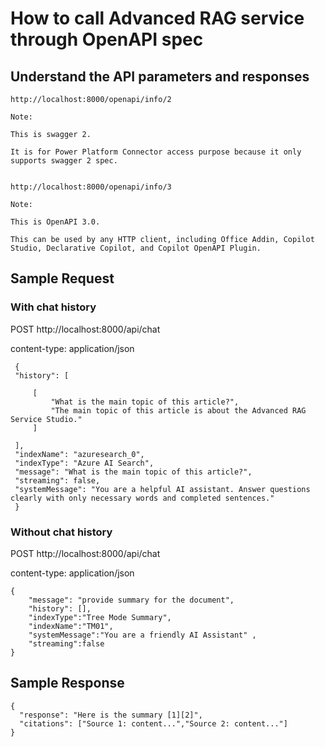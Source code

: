 # How to call Advanced RAG service through OpenAPI spec

## Understand the API parameters and responses

    http://localhost:8000/openapi/info/2

    Note: 
    
    This is swagger 2. 
    
    It is for Power Platform Connector access purpose because it only supports swagger 2 spec.


    http://localhost:8000/openapi/info/3

    Note: 
    
    This is OpenAPI 3.0. 
    
    This can be used by any HTTP client, including Office Addin, Copilot Studio, Declarative Copilot, and Copilot OpenAPI Plugin.


## Sample Request

### With chat history

POST http://localhost:8000/api/chat

content-type: application/json

```
 {
 "history": [
     
     [
         "What is the main topic of this article?",
         "The main topic of this article is about the Advanced RAG Service Studio."
     ]
     
 ],
 "indexName": "azuresearch_0",
 "indexType": "Azure AI Search",
 "message": "What is the main topic of this article?",
 "streaming": false,
 "systemMessage": "You are a helpful AI assistant. Answer questions clearly with only necessary words and completed sentences."
 }
 ```

 ### Without chat history

 
POST http://localhost:8000/api/chat

content-type: application/json

```
{ 
    "message": "provide summary for the document",
    "history": [],    
    "indexType":"Tree Mode Summary",   
    "indexName":"TM01",    
    "systemMessage":"You are a friendly AI Assistant" ,
    "streaming":false     
}

```

## Sample Response

```
{
  "response": "Here is the summary [1][2]",
  "citations": ["Source 1: content...","Source 2: content..."]
}
```
